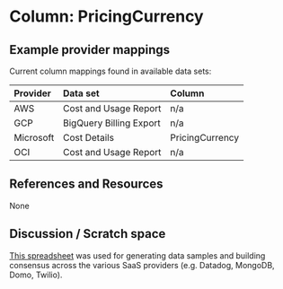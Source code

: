 # Column: PricingCurrency

## Example provider mappings

Current column mappings found in available data sets:

| Provider  | Data set                     | Column                   |
|:----------|:-----------------------------|:-------------------------|
| AWS       | Cost and Usage Report        | n/a |
| GCP       | BigQuery Billing Export      | n/a |
| Microsoft | Cost Details                 | PricingCurrency |
| OCI       | Cost and Usage Report        | n/a |

## References and Resources

None

## Discussion / Scratch space

[This spreadsheet](https://docs.google.com/spreadsheets/d/1H69HmngVv-mKpFR-sveY-fSAdR49syqQd7AKOPPQ64A/edit?gid=0#gid=0) was used for generating data samples and building consensus across the various SaaS providers (e.g. Datadog, MongoDB, Domo, Twilio).
